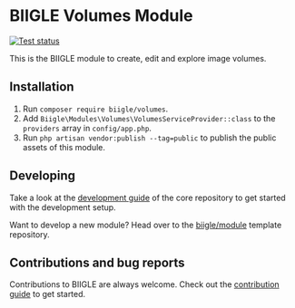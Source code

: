 # BIIGLE Volumes Module

[![Test status](https://github.com/biigle/volumes/workflows/Tests/badge.svg)](https://github.com/biigle/volumes/actions?query=workflow%3ATests)

This is the BIIGLE module to create, edit and explore image volumes.

## Installation

1. Run `composer require biigle/volumes`.
2. Add `Biigle\Modules\Volumes\VolumesServiceProvider::class` to the `providers` array in `config/app.php`.
3. Run `php artisan vendor:publish --tag=public` to publish the public assets of this module.

## Developing

Take a look at the [development guide](https://github.com/biigle/core/blob/master/DEVELOPING.md) of the core repository to get started with the development setup.

Want to develop a new module? Head over to the [biigle/module](https://github.com/biigle/module) template repository.

## Contributions and bug reports

Contributions to BIIGLE are always welcome. Check out the [contribution guide](https://github.com/biigle/core/blob/master/CONTRIBUTING.md) to get started.
